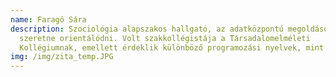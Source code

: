 ```yaml
---
name: Faragó Sára
description: Szociológia alapszakos hallgató, az adatközpontú megoldások felé
  szeretne orientálódni. Volt szakkollégistája a Társadalomelméleti
  Kollégiumnak, emellett érdeklik különböző programozási nyelvek, mint a Python.
img: /img/zita_temp.JPG
---
```

